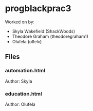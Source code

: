 # progblackprac3

Worked on by:
- Skyla Wakefield (ShackWoods)
- Theodore Graham (theodoregraham1)
- Olufela (olfelx)

## Files

### automation.html
Author: Skyla

### education.html
Author: Olufela
